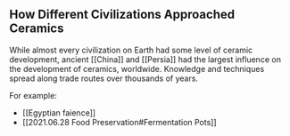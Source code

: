 ## How Different Civilizations Approached Ceramics

While almost every civilization on Earth had some level of ceramic development, ancient [[China]] and [[Persia]] had the largest influence on the development of ceramics, worldwide. Knowledge and techniques spread along trade routes over thousands of years.

For example: 
- [[Egyptian faience]] 
- [[2021.06.28 Food Preservation#Fermentation Pots]]
